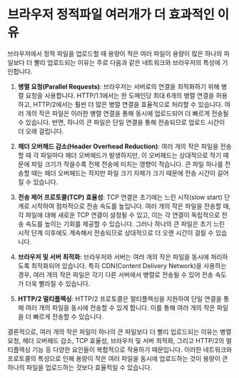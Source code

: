 # 브라우저 정적파일 여러개가 더 효과적인 이유

브라우저에서 정적 파일을 업로드할 때 용량이 적은 여러 파일이 용량이 많은 하나의 파일보다 더 빨리 업로드되는 이유는 주로 다음과 같은 네트워크와 브라우저의 특성에 기인합니다.

1. **병렬 요청(Parallel Requests)**: 브라우저는 서버로의 연결을 최적화하기 위해 병렬 요청을 사용합니다. HTTP/1.1에서는 한 도메인당 최대 6개의 병렬 연결을 허용하고, HTTP/2에서는 훨씬 더 많은 병렬 연결을 효율적으로 처리할 수 있습니다. 여러 개의 작은 파일은 이러한 병렬 연결을 통해 동시에 업로드되어 더 빠르게 전송될 수 있습니다. 반면, 하나의 큰 파일은 단일 연결을 통해 전송되므로 업로드 시간이 더 오래 걸립니다.

2. **헤더 오버헤드 감소(Header Overhead Reduction)**: 여러 개의 작은 파일을 전송할 때 각 파일마다 헤더 오버헤드가 발생하지만, 이 오버헤드는 상대적으로 작기 때문에 파일 크기가 작을수록 전체 전송에 미치는 영향이 적습니다. 큰 파일 하나를 전송할 때는 헤더 오버헤드는 작지만 파일 크기 자체가 크기 때문에 전송 시간이 길어질 수 있습니다.

3. **전송 제어 프로토콜(TCP) 효율성**: TCP 연결은 초기에는 느린 시작(slow start) 단계로 시작하여 점차적으로 전송 속도를 높입니다. 여러 개의 작은 파일을 전송할 때, 각 파일에 대해 새로운 TCP 연결이 설정될 수 있고, 이는 각 연결이 독립적으로 전송 속도를 높이는 기회를 제공할 수 있습니다. 그러나 하나의 큰 파일은 초기 느린 시작 단계 이후에도 계속해서 전송되므로 상대적으로 더 오랜 시간이 걸릴 수 있습니다.

4. **브라우저 및 서버 최적화**: 브라우저와 서버는 여러 개의 작은 파일을 동시에 처리하도록 최적화되어 있습니다. 특히 CDN(Content Delivery Network)을 사용하는 경우, 여러 개의 작은 파일은 각기 다른 서버에서 병렬로 전송될 수 있어 전송 속도가 더욱 빨라질 수 있습니다.

5. **HTTP/2 멀티플렉싱**: HTTP/2 프로토콜은 멀티플렉싱을 지원하여 단일 연결을 통해 여러 개의 파일을 동시에 전송할 수 있게 합니다. 이를 통해 여러 개의 작은 파일을 더 빠르게 전송할 수 있습니다.

결론적으로, 여러 개의 작은 파일이 하나의 큰 파일보다 더 빨리 업로드되는 이유는 병렬 요청, 헤더 오버헤드 감소, TCP 효율성, 브라우저 및 서버 최적화, 그리고 HTTP/2의 멀티플렉싱 기능 등 다양한 요인들이 복합적으로 작용하기 때문입니다. 이러한 네트워크와 프로토콜의 특성으로 인해 용량이 작은 여러 파일을 동시에 업로드하는 것이 용량이 큰 하나의 파일을 업로드하는 것보다 효율적일 수 있습니다.